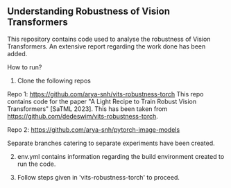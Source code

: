 ## Understanding Robustness of Vision Transformers
This repository contains code used to analyse the robustness of Vision Transformers.
An extensive report regarding the work done has been added.

How to run?
1. Clone the following repos

Repo 1: https://github.com/arya-snh/vits-robustness-torch
This repo contains code for the paper "A Light Recipe to Train Robust Vision Transformers" [SaTML 2023]. This has been taken from https://github.com/dedeswim/vits-robustness-torch.

Repo 2: https://github.com/arya-snh/pytorch-image-models

Separate branches catering to separate experiments have been created.

2. env.yml contains information regarding the build environment created to run the code.

3. Follow steps given in 'vits-robustness-torch' to proceed.
